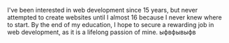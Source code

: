 I've been interested in web development since 15 years, but never attempted to create websites until I almost 16 because I never knew where to start. By the end of my education, I hope to secure a rewarding job in web development, as it is a lifelong passion of mine.
ыфвфывыфв
